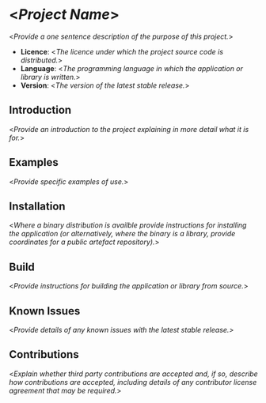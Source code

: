 # <_Project Name_>

<_Provide a one sentence description of the purpose of this project._>

- **Licence**: <_The licence under which the project source code is distributed._>
- **Language**: <_The programming language in which the application or library is written._>
- **Version**: <_The version of the latest stable release._>


## Introduction

<_Provide an introduction to the project explaining in more detail what it is for._>


## Examples

<_Provide specific examples of use._>


## Installation

<_Where a binary distribution is availble provide instructions for installing the application (or alternatively, where the binary is a library, provide coordinates for a public artefact repository)._>


## Build

<_Provide instructions for building the application or library from source._>


## Known Issues

<_Provide details of any known issues with the latest stable release.>_


## Contributions

<_Explain whether third party contributions are accepted and, if so, describe how contributions are accepted, including details of any contributor license agreement that may be required._>
